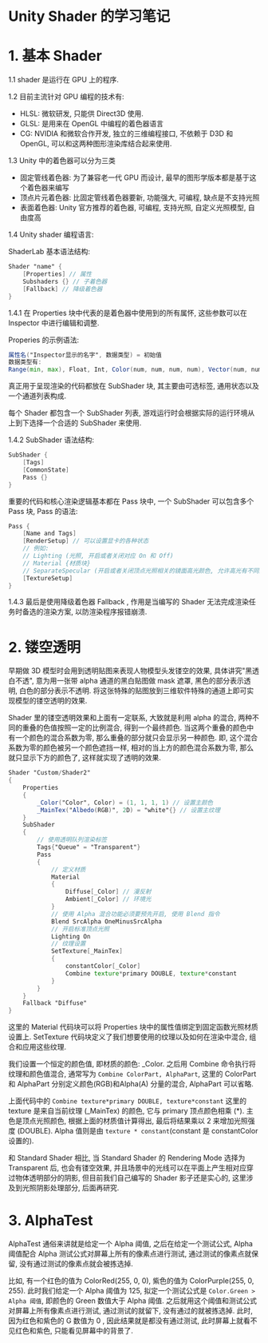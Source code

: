 # Unity Shader 的学习笔记

# 1. 基本 Shader

1.1 shader 是运行在 GPU 上的程序.

1.2 目前主流针对 GPU 编程的技术有:

- HLSL: 微软研发, 只能供 Direct3D 使用.
- GLSL: 是用来在 OpenGL 中编程的着色器语言
- CG: NVIDIA 和微软合作开发, 独立的三维编程接口, 不依赖于 D3D 和 OpenGL, 可以和这两种图形渲染库结合起来使用.

1.3 Unity 中的着色器可以分为三类

- 固定管线着色器: 为了兼容老一代 GPU 而设计, 最早的图形学版本都是基于这个着色器来编写
- 顶点片元着色器: 比固定管线着色器要新, 功能强大, 可编程, 缺点是不支持光照
- 表面着色器: Unity 官方推荐的着色器, 可编程, 支持光照, 自定义光照模型, 自由度高

1.4 Unity shader 编程语言:

ShaderLab 基本语法结构:

```glsl
Shader "name" {
    [Properties] // 属性
    Subshaders {} // 子着色器
    [Fallback] // 降级着色器
}
```

1.4.1 在 Properties 块中代表的是着色器中使用到的所有属怀, 这些参数可以在 Inspector 中进行编辑和调整.

Properies 的示例语法:

```glsl
属性名("Inspector显示的名字", 数据类型) = 初始值
数据类型有:
Range(min, max), Float, Int, Color(num, num, num, num), Vector(num, num, num, num), 2D, 3D 等
```

真正用于呈现渲染的代码都放在 SubShader 块, 其主要由可选标签, 通用状态以及一个通道列表构成.

每个 Shader 都包含一个 SubShader 列表, 游戏运行时会根据实际的运行环境从上到下选择一个合适的 SubShader 来使用. 



1.4.2 SubShader 语法结构:

```glsl
SubShader {
    [Tags]
    [CommonState]
    Pass {}
}
```

重要的代码和核心渲染逻辑基本都在 Pass 块中, 一个 SubShader 可以包含多个 Pass 块, Pass 的语法:

```glsl
Pass {
    [Name and Tags]
    [RenderSetup] // 可以设置显卡的各种状态
    // 例如:
    // Lighting (光照, 开启或者关闭对应 On 和 Off)
    // Material {材质块}
    // SeparateSpecular (开启或者关闭顶点光照相关的镜面高光颜色, 允许高光有不同的颜色)
    [TextureSetup]
}
```

1.4.3 最后是使用降级着色器 Fallback , 作用是当编写的 Shader 无法完成渲染任务时备选的渲染方案, 以防渲染程序报错崩溃.

# 2. 镂空透明

早期做 3D 模型时会用到透明贴图来表现人物模型头发镂空的效果, 具体讲究"黑透白不透", 意为用一张带 alpha 通道的黑白贴图做 mask 遮罩, 黑色的部分表示透明, 白色的部分表示不透明. 将这张特殊的贴图放到三维软件特殊的通道上即可实现模型的镂空透明的效果.

Shader 里的镂空透明效果和上面有一定联系, 大致就是利用 alpha 的混合, 两种不同的重叠的色值按照一定的比例混合, 得到一个最终颜色. 当这两个重叠的颜色中有一个颜色的混合系数为零, 那么重叠的部分就只会显示另一种颜色. 即, 这个混合系数为零的颜色被另一个颜色遮挡一样, 相对的当上方的颜色混合系数为零, 那么就只显示下方的颜色了, 这样就实现了透明的效果.

```glsl
Shader "Custom/Shader2"
{
    Properties
    {
        _Color("Color", Color) = (1, 1, 1, 1) // 设置主颜色
        _MainTex("Albedo(RGB)", 2D) = "white"{} // 设置主纹理
    }
    SubShader
    {
        // 使用透明队列渲染标签
        Tags{"Queue" = "Transparent"}
        Pass
        {
            // 定义材质
            Material
            {
                Diffuse[_Color] // 漫反射
                Ambient[_Color] // 环境光
            }
            // 使用 Alpha 混合功能必须要预先开启, 使用 Blend 指令
            Blend SrcAlpha OneMinusSrcAlpha
            // 开启标准顶点光照
            Lighting On
            // 纹理设置
            SetTexture[_MainTex]
            {
                constantColor[_Color]
                Combine texture*primary DOUBLE, texture*constant
            }
        }
    }
    Fallback "Diffuse"
}
```

这里的 Material 代码块可以将 Properties 块中的属性值绑定到固定函数光照材质设置上. SetTexture 代码块定义了我们想要使用的纹理以及如何在渲染中混合, 组合和应用这些纹理.

我们设置一个恒定的颜色值, 即材质的颜色: _Color. 之后用 Combine 命令执行将纹理和颜色值混合, 通常写为 `Combine ColorPart, AlphaPart`, 这里的 ColorPart 和 AlphaPart 分别定义颜色(RGB)和Alpha(A) 分量的混合, AlphaPart 可以省略.

上面代码中的 `Combine texture*primary DOUBLE, texture*constant` 这里的 texture 是来自当前纹理 (_MainTex) 的颜色, 它与 primary 顶点颜色相乘 (*). 主色是顶点光照颜色, 根据上面的材质值计算得出, 最后将结果乘以 2 来增加光照强度 (DOUBLE). Alpha 值则是由 `texture * constant`(constant 是 constantColor 设置的).

和 Standard Shader 相比, 当 Standard Shader 的 Rendering Mode 选择为 Transparent 后, 也会有镂空效果, 并且场景中的光线可以在平面上产生相对应穿过物体透明部分的阴影, 但目前我们自己编写的 Shader 影子还是实心的, 这里涉及到光照阴影处理部分, 后面再研究.

# 3. AlphaTest

AlphaTest 通俗来讲就是给定一个 Alpha 阈值, 之后在给定一个测试公式, Alpha 阈值配合 Alpha 测试公式对屏幕上所有的像素点进行测试, 通过测试的像素点就保留, 没有通过测试的像素点就会被拣选掉. 

比如, 有一个红色的值为 ColorRed(255, 0, 0), 紫色的值为 ColorPurple(255, 0, 255). 此时我们给定一个 Alpha 阈值为 125, 拟定一个测试公式是 `Color.Green > Alpha 阈值`, 即颜色的 Green 数值大于 Alpha 阈值. 之后就用这个阈值和测试公式对屏幕上所有像素点进行测试, 通过测试的就留下, 没有通过的就被拣选掉. 此时, 因为红色和紫色的 G 数值为 0 , 因此结果就是都没有通过测试, 此时屏幕上就看不见红色和紫色, 只能看见屏幕中的背景了.


